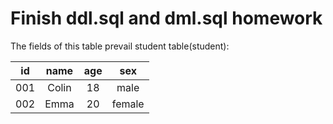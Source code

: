 # Finish ddl.sql and dml.sql homework

The fields of this table prevail student table(student):

|  id  | name | age  | sex  |
| :--: | :--: | :--: | :--: |
| 001  | Colin |  18  |  male  |
| 002  | Emma |  20  |  female  |
